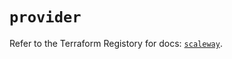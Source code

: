 # `provider`

Refer to the Terraform Registory for docs: [`scaleway`](https://registry.terraform.io/providers/scaleway/scaleway/2.27.0/docs).
